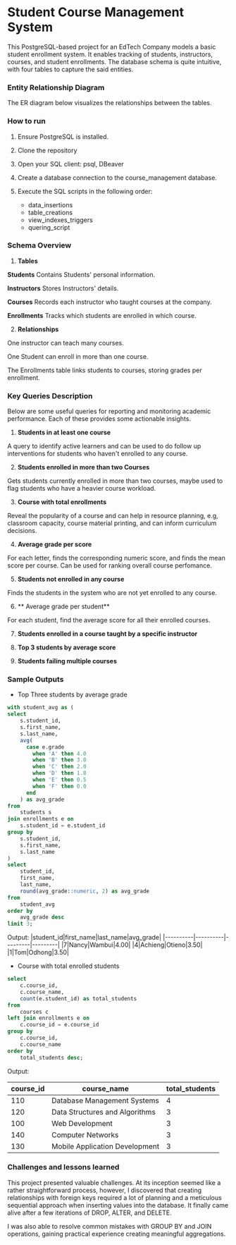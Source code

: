 # Student Course Management System

This PostgreSQL-based project for an EdTech Company models a basic student enrollment system. It enables tracking of students, instructors, courses, and student enrollments. The database schema is quite intuitive, with four tables to capture the said entities.

### Entity Relationship Diagram 
The ER diagram below visualizes the relationships between the tables.

### How to run
1. Ensure PostgreSQL is installed.
2. Clone the repository 
3. Open your SQL client: psql, DBeaver
4. Create a database connection to the course_management database.
5. Execute the SQL scripts in the following order:

    - data_insertions
    - table_creations
    - view_indexes_triggers
    - quering_script

### Schema Overview
 1. **Tables**

 **Students** Contains Students' personal information.

 **Instructors** Stores Instructors' details.

 **Courses** Records each instructor who  taught courses at the company.

 **Enrollments** Tracks which students are enrolled in which course.

 2. **Relationships**

One instructor can teach many courses.

One Student can enroll in more than one course.

The Enrollments table links students to courses, storing grades per enrollment.

### Key Queries Description

Below are some useful queries for reporting and monitoring academic performance. Each of these provides some actionable insights.

1. **Students in at least one course**

A query to identify active learners and can be used to do follow up interventions for students who haven't enrolled to any course.

2. **Students enrolled in more than two Courses**

Gets students currently enrolled in more than two courses, maybe used to flag students who have a heavier course workload.

3. **Course with total enrollments**

Reveal the popularity of a course and can help in resource planning, e.g, classroom capacity, course material printing, and can inform curriculum decisions.

4. **Average grade per score**

For each letter, finds the corresponding numeric score, and finds the mean score per course. Can be used for ranking overall course perfomance.

5. **Students not enrolled in any course**

Finds the students in the system who are not yet enrolled to any course.

6. ** Average grade per student**

For each student, find the average score for all their enrolled courses.

7. **Students enrolled in a course taught by a specific instructor**

8. **Top 3 students by average score**

9. **Students failing multiple courses**

### Sample Outputs

- Top Three students by average grade

```sql
with student_avg as (
select
	s.student_id,
	s.first_name,
	s.last_name,
	avg(
      case e.grade
        when 'A' then 4.0
        when 'B' then 3.0
        when 'C' then 2.0
        when 'D' then 1.0
        when 'E' then 0.5
        when 'F' then 0.0
      end
    ) as avg_grade
from
	students s
join enrollments e on
	s.student_id = e.student_id
group by
	s.student_id,
	s.first_name,
	s.last_name
)
select
	student_id,
	first_name,
	last_name,
	round(avg_grade::numeric, 2) as avg_grade
from
	student_avg
order by
	avg_grade desc
limit 3;

```
Output: 
|student_id|first_name|last_name|avg_grade|
|----------|----------|---------|---------|
|7|Nancy|Wambui|4.00|
|4|Achieng|Otieno|3.50|
|1|Tom|Odhong|3.50|


- Course with total enrolled students

```sql
select
	c.course_id,
	c.course_name,
	count(e.student_id) as total_students
from
	courses c
left join enrollments e on
	c.course_id = e.course_id
group by
	c.course_id,
	c.course_name
order by
	total_students desc;
```

Output: 

|course_id|course_name|total_students|
|---------|-----------|--------------|
|110|Database Management Systems|4|
|120|Data Structures and Algorithms|3|
|100|Web Development|3|
|140|Computer Networks|3|
|130|Mobile Application Development|3|

### Challenges and lessons learned

This project presented valuable challenges. At its inception seemed like a rather straightforward process, however, I discovered that creating relationships with foreign keys required a lot of planning and a meticulous sequential approach when inserting values into the database. It finally came alive after a few iterations of DROP, ALTER, and DELETE. 

I was also able to resolve common mistakes with GROUP BY and JOIN operations, gaining practical experience creating meaningful aggregations.







 
